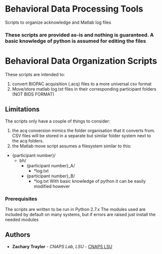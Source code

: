 # Behavioral Data Processing Tools
Scripts to organize acknowledge and Matlab log files

### These scripts are provided as-is and nothing is guaranteed. A basic knowledge of python is assumed for editing the files

# Behavioral Data Organization Scripts

These scripts are intended to:
1. convert BIOPAC acquisition (.acq) files to a more universal csv format
2. Move/store matlab log.txt files in their corresponding participant folders (NOT BIDS FORMAT)

## Limitations

The scripts only have a couple of things to consider:
1. the acq conversion mimics the folder organisation that it converts from. CSV files will be stored in a separate but similar folder system next to the acq folders.
2. the Matlab move script assumes a filesystem similar to this:
* {participant number}/
  * bh/
    * {participant number}_A/
      * *log.txt
    * {participant number}_B/
      * *log.txt
With basic knowledge of python it can be easily modified however

### Prerequisites

The scripts are written to be run in Python 2.7.x
The modules used are included by default on many systems, but if errors are raised just install the needed modules

## Authors

* **Zachary Traylor** - *CNAPS Lab, LSU* - [CNAPS LSU](https://github.com/cnapslab)


